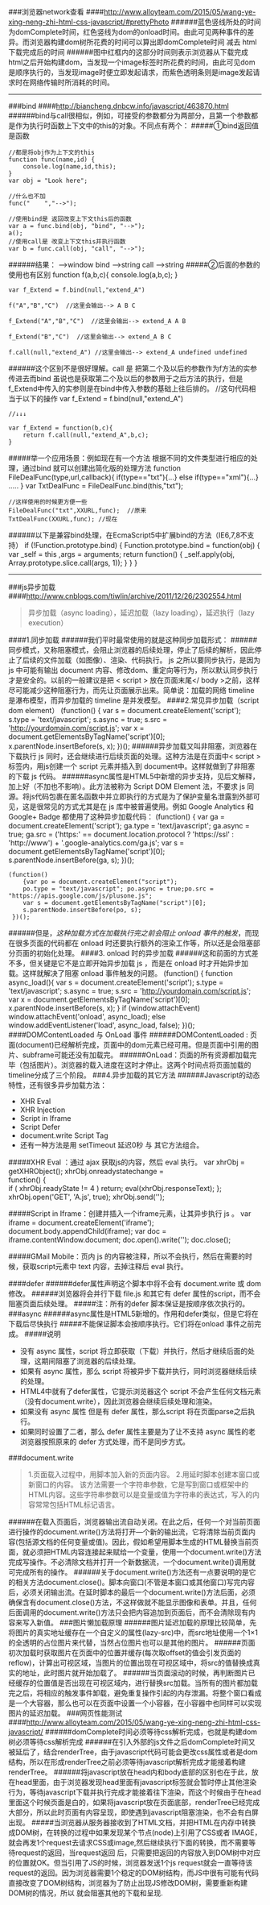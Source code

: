 ###浏览器network查看
####http://www.alloyteam.com/2015/05/wang-ye-xing-neng-zhi-html-css-javascript/#prettyPhoto
######蓝色竖线所处的时间为domComplete时间，红色竖线为dom的onload时间。由此可见两种事件的差异。而浏览器构建dom树所花费的时间可以算出即domComplete时间 减去 html下载完成后的时间
######图中红框内的这部分时间则表示浏览器从下载完成html之后开始构建dom，当发现一个image标签时所花费的时间，由此可见dom是顺序执行的，当发现image时便立即发起请求，而紫色透明条则是image发起请求时在网络传输时所消耗的时间。
***
###bind
####http://biancheng.dnbcw.info/javascript/463870.html
######bind与call很相似，例如，可接受的参数都分为两部分，且第一个参数都是作为执行时函数上下文中的this的对象。不同点有两个：
#####①bind返回值是函数

	//都是将obj作为上下文的this
    function func(name,id) {
        console.log(name,id,this);
    }
    var obj = "Look here";

    //什么也不加
    func("    ","-->");

    //使用bind是 返回改变上下文this后的函数
    var a = func.bind(obj, "bind", "-->");
    a();
    //使用call是 改变上下文this并执行函数
    var b = func.call(obj, "call", "-->");
######结果：
   -->window
bind -->string
call -->string
#####②后面的参数的使用也有区别
	function f(a,b,c){
    	console.log(a,b,c);
	}

    var f_Extend = f.bind(null,"extend_A")

    f("A","B","C")  //这里会输出--> A B C

    f_Extend("A","B","C")  //这里会输出--> extend_A A B

    f_Extend("B","C")  //这里会输出--> extend_A B C

    f.call(null,"extend_A") //这里会输出--> extend_A undefined undefined
######这个区别不是很好理解。call 是 把第二个及以后的参数作为f方法的实参传进去而bind 虽说也是获取第二个及以后的参数用于之后方法的执行，但是f_Extend中传入的实参则是在bind中传入参数的基础上往后排的。
	//这句代码相当于以下的操作
    var f_Extend = f.bind(null,"extend_A")

    //↓↓↓

    var f_Extend = function(b,c){
        return f.call(null,"extend_A",b,c);
    }
#####举一个应用场景：例如现在有一个方法 根据不同的文件类型进行相应的处理，通过bind 就可以创建出简化版的处理方法
	function FileDealFunc(type,url,callback){
        if(type=="txt"){...}
        else if(type=="xml"){...}
        .....
    }
    var TxtDealFunc = FileDealFunc.bind(this,"txt");

    //这样使用的时候更方便一些
    FileDealFunc("txt",XXURL,func);  //原来
    TxtDealFunc(XXURL,func); //现在
######以下是兼容bind处理，在EcmaScript5中扩展bind的方法（IE6,7,8不支持）
	if (!Function.prototype.bind) {
        Function.prototype.bind = function(obj) {
            var _self = this
                ,args = arguments;
            return function() {
                _self.apply(obj, Array.prototype.slice.call(args, 1));
            }
        }
    }
***
###js异步加载
####http://www.cnblogs.com/tiwlin/archive/2011/12/26/2302554.html
>异步加载（async loading），延迟加载（lazy loading），延迟执行（lazy execution）

####1.同步加载
######我们平时最常使用的就是这种同步加载形式：
	<script src="http://yourdomain.com/script.js"></script> 
######同步模式，又称阻塞模式，会阻止浏览器的后续处理，停止了后续的解析，因此停止了后续的文件加载（如图像）、渲染、代码执行。 js 之所以要同步执行，是因为 js 中可能有输出 document 内容、修改dom、重定向等行为，所以默认同步执行才是安全的。以前的一般建议是把 < script > 放在页面末尾</ body >之前，这样尽可能减少这种阻塞行为，而先让页面展示出来。简单说：加载的网络 timeline 是瀑布模型，而异步加载的 timeline 是并发模型。
####2.常见异步加载（script dom element）
	(function() {
         var s = document.createElement('script');
         s.type = 'text/javascript';
         s.async = true;
         s.src = 'http://yourdomain.com/script.js';
         var x = document.getElementsByTagName('script')[0];
         x.parentNode.insertBefore(s, x);
     })();
######异步加载又叫非阻塞，浏览器在下载执行 js 同时，还会继续进行后续页面的处理。这种方法是在页面中< script >标签内，用js创建一个 script 元素并插入到 document中。这样就做到了非阻塞的下载 js 代码。 
######async属性是HTML5中新增的异步支持，见后文解释，加上好（不加也不影响）。此方法被称为 Script DOM Element 法，不要求 js 同源。将js代码包裹在匿名函数中并立即执行的方式是为了保护变量名泄露到外部可见，这是很常见的方式尤其是在 js 库中被普遍使用。例如 Google Analytics 和 Google+ Badge 都使用了这种异步加载代码：
	(function() {
         var ga = document.createElement('script'); ga.type = 'text/javascript'; ga.async = true;
         ga.src = ('https:' == document.location.protocol ? 'https://ssl' : 'http://www') + '.google-analytics.com/ga.js';
         var s = document.getElementsByTagName('script')[0]; s.parentNode.insertBefore(ga, s);
     })();

    (function()
        {var po = document.createElement("script");
        po.type = "text/javascript"; po.async = true;po.src = "https://apis.google.com/js/plusone.js";
        var s = document.getElementsByTagName("script")[0];
        s.parentNode.insertBefore(po, s);
     })();
######但是，*这种加载方式在加载执行完之前会阻止 onload 事件的触发*，而现在很多页面的代码都在 onload 时还要执行额外的渲染工作等，所以还是会阻塞部分页面的初始化处理。
####3. onload 时的异步加载
######这和前面的方式差不多，但关键是它不是立即开始异步加载 js ，而是在 onload 时才开始异步加载。这样就解决了阻塞 onload 事件触发的问题。
	(function() {
     function async_load(){
         var s = document.createElement('script');
         s.type = 'text/javascript';
         s.async = true;
         s.src = 'http://yourdomain.com/script.js';
         var x = document.getElementsByTagName('script')[0];
         x.parentNode.insertBefore(s, x);
     }
     if (window.attachEvent)
         window.attachEvent('onload', async_load);
     else
         window.addEventListener('load', async_load, false);
	})();
####DOMContentLoaded 与 OnLoad 事件
######DOMContentLoaded : 页面(document)已经解析完成，页面中的dom元素已经可用。但是页面中引用的图片、subframe可能还没有加载完。
######OnLoad：页面的所有资源都加载完毕（包括图片）。浏览器的载入进度在这时才停止。这两个时间点将页面加载的timeline分成了三个阶段。
###4.异步加载的其它方法
######Javascript的动态特性，还有很多异步加载方法：
+ XHR Eval 
+ XHR Injection
+ Script in Iframe
+ Script Defer
+ document.write Script Tag
+ 还有一种方法是用 setTimeout 延迟0秒 与 其它方法组合。

#####XHR Eval ：通过 ajax 获取js的内容，然后 eval 执行。
    var xhrObj = getXHRObject(); 
     xhrObj.onreadystatechange =  
       function() {  
         if ( xhrObj.readyState != 4 ) return; 
         eval(xhrObj.responseText); 
       }; 
     xhrObj.open('GET', 'A.js', true); 
     xhrObj.send('');
 
#####Script in Iframe：创建并插入一个iframe元素，让其异步执行 js 。
    var iframe = document.createElement('iframe'); 
     document.body.appendChild(iframe); 
     var doc = iframe.contentWindow.document; 
     doc.open().write('<body onload="insertJS()">'); 
     doc.close();
 
#####GMail Mobile：页内 js 的内容被注释，所以不会执行，然后在需要的时候，获取script元素中 text 内容，去掉注释后 eval 执行。
    <script type="text/javascript"> 
     /* 
     var ...  
     */ 
     </script>
     
####defer
	<script src="file.js" defer></script> 
######defer属性声明这个脚本中将不会有 document.write 或 dom 修改。
######浏览器将会并行下载 file.js 和其它有 defer 属性的script，而不会阻塞页面后续处理。
#####注：所有的defer 脚本保证是按顺序依次执行的。
###async
	<script src="file.js" async></script>
######async属性是HTML5新增的。作用和defer类似，但是它将在下载后尽快执行
#####不能保证脚本会按顺序执行。它们将在onload 事件之前完成。
#####说明
+ 没有 async 属性，script 将立即获取（下载）并执行，然后才继续后面的处理，这期间阻塞了浏览器的后续处理。
+ 如果有 async 属性，那么 script 将被异步下载并执行，同时浏览器继续后续的处理。
+ HTML4中就有了defer属性，它提示浏览器这个 script 不会产生任何文档元素（没有document.write），因此浏览器会继续后续处理和渲染。
+ 如果没有 async 属性 但是有 defer 属性，那么script 将在页面parse之后执行。
+ 如果同时设置了二者，那么 defer 属性主要是为了让不支持 async 属性的老浏览器按照原来的 defer 方式处理，而不是同步方式。

###document.write
>1.页面载入过程中，用脚本加入新的页面内容。
 2.用延时脚本创建本窗口或新窗口的内容。
 该方法需要一个字符串参数，它是写到窗口或框架中的HTML内容。这些字符串参数可以是变量或值为字符串的表达式，写入的内容常常包括HTML标记语言。

######在载入页面后，浏览器输出流自动关闭。在此之后，任何一个对当前页面进行操作的document.write()方法将打开—个新的输出流，它将清除当前页面内容(包括源文档的任何变量或值)。因此，假如希望用脚本生成的HTML替换当前页面，就必须把HTML内容连接起来赋给一个变量，使用一个document.write()方法完成写操作。不必清除文档并打开一个新数据流，一个document.write()调用就可完成所有的操作。
######关于document.write()方法还有一点要说明的是它的相关方法document.close()。脚本向窗口(不管是本窗口或其他窗口)写完内容后，必须关闭输出流。在延时脚本的最后一个document.write()方法后面，必须确保含有document.close()方法，不这样做就不能显示图像和表单。并且，任何后面调用的document.write()方法只会把内容追加到页面后，而不会清除现有内容来写入新值。
###图片懒加载原理
######图片延迟加载的原理比较简单，先将图片的真实地址缓存在一个自定义的属性(lazy-src)中，而src地址使用一个1×1的全透明的占位图片来代替，当然占位图片也可以是其他的图片。
######页面初次加载时获取图片在页面中的位置并缓存(每次取offset的值会引发页面的reflow)，计算出可视区域，当图片的位置出现在可视区域中，将src的值替换成真实的地址，此时图片就开始加载了。
######当页面滚动的时候，再判断图片已经缓存的位置值是否出现在可视区域内，进行替换src加载。当所有的图片都加载完之后，将相应的触发事件卸载，避免重复操作引起的内存泄漏。将整个窗口看成是一个大容器，那么也可以在页面中设置一个小容器，在小容器中也同样可以实现图片的延迟加载。
###网页性能测试
####http://www.alloyteam.com/2015/05/wang-ye-xing-neng-zhi-html-css-javascript/
######domComplete时间必须等待css解析完成，也就是构建dom树必须等待css解析完成
######在引入外部的js文件之后domComplete时间又被延后了，结合renderTree，由于javascript代码可能会更改css属性或者是dom结构，所以在形成renderTree之前必须等待javascript解析完成才能接着构建renderTree。
######将javascript放在head内和body底部的区别也在于此，放在head里面，由于浏览器发现head里面有javascript标签就会暂时停止其他渲染行为，等待javascript下载并执行完成才能接着往下渲染，而这个时候由于在head里面这个时候页面是白的，如果将javascript放在页面底部，renderTree已经完成大部分，所以此时页面有内容呈现，即使遇到javascript阻塞渲染，也不会有白屏出现。
#####当浏览器从服务器接收到了HTML文档，并把HTML在内存中转换成DOM树，在转换的过程中如果发现某个节点(node)上引用了CSS或者 IMAGE，就会再发1个request去请求CSS或image,然后继续执行下面的转换，而不需要等待request的返回，当request返回 后，只需要把返回的内容放入到DOM树中对应的位置就OK。但当引用了JS的时候，浏览器发送1个js request就会一直等待该request的返回。因为浏览器需要1个稳定的DOM树结构，而JS中很有可能有代码直接改变了DOM树结构，浏览器为了防止出现JS修改DOM树，需要重新构建DOM树的情况，所以 就会阻塞其他的下载和呈现.

